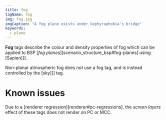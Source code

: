 ```yaml
---
title: fog
tagName: fog
img: fog.jpg
imgCaption: "A fog plane exists under Gephyrophobia's bridge"
keywords:
  - plane
---
```


**Fog** tags describe the colour and density properties of fog which can be applied to BSP [_fog planes_][scenario_structure_bsp#fog-planes] using [Sapien][].

Non-planar atmospheric fog does _not_ use a fog tag, and is instead controlled by the [sky][] tag.

# Known issues
Due to a [renderer regression][renderer#pc-regressions], the _screen layers_ effect of these tags does not render on PC or MCC.
